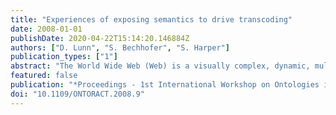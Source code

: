 ```yaml
---
title: "Experiences of exposing semantics to drive transcoding"
date: 2008-01-01
publishDate: 2020-04-22T15:14:20.146884Z
authors: ["D. Lunn", "S. Bechhofer", "S. Harper"]
publication_types: ["1"]
abstract: "The World Wide Web (Web) is a visually complex, dynamic, multimedia system that can be inaccessible to people with visual impairments. SADIe uses semantic annotations of a Website's Cascading Style Sheet (CSS) to drive a transformation process that can improve access to content for visually impaired users. The original process of annotating the CSS involved the use of an upper ontology, extended by a site specific lower ontology. While this approach provided rich annotation of the CSS terms, experience suggests that components within the model were inappropriate for the interactive system we were developing. This experience has led to a more pragmatic approach that still provides the necessary semantics required to drive the SADIe transcoding tool, but in a more lightweight manner. This paper describes the lessons learnt from building the ontological models for the SADIe platform, highlighting pitfalls that developers of ontologies in interactive systems should be wary of. © 2008 IEEE."
featured: false
publication: "*Proceedings - 1st International Workshop on Ontologies in Interactive Systems, ONTORACT 2008*"
doi: "10.1109/ONTORACT.2008.9"
---
```


